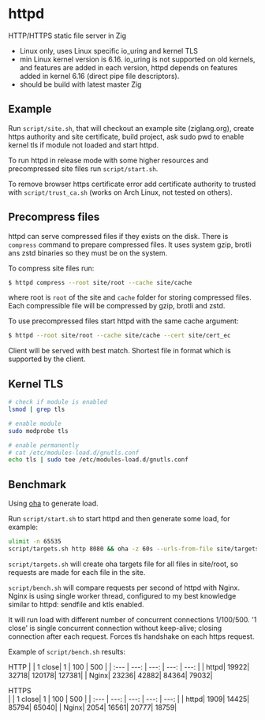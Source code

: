 # httpd 

HTTP/HTTPS static file server in Zig 

- Linux only, uses Linux specific io_uring and kernel TLS
- min Linux kernel version is 6.16. io_uring is not supported on old kernels, and features are added in each version, httpd depends on features added in kernel 6.16 (direct pipe file descriptors).
- should be build with latest master Zig

## Example

Run `script/site.sh`, that will checkout an example site (ziglang.org), create https authority and site certificate, build project, ask sudo pwd to enable kernel tls if module not loaded and start httpd. 

To run httpd in release mode with some higher resources and precompressed site files run `script/start.sh`.

To remove browser https certificate error add certificate authority to trusted with `script/trust_ca.sh` (works on Arch Linux, not tested on others).

## Precompress files

httpd can serve compressed files if they exists on the disk. There is `compress`
command to prepare compressed files. It uses system gzip, brotli ans zstd
binaries so they must be on the system.

To compress site files run: 
```sh
$ httpd compress --root site/root --cache site/cache
```
where root is `root` of the site and `cache` folder for storing compressed files. Each compressible file will be compressed by gzip, brotli and zstd.

To use precompressed files start httpd with the same cache argument:
```sh
$ httpd --root site/root --cache site/cache --cert site/cert_ec
```
Client will be served with best match. Shortest file in format which is supported by the client. 

## Kernel TLS

```sh
# check if module is enabled
lsmod | grep tls

# enable module
sudo modprobe tls

# enable permanently
# cat /etc/modules-load.d/gnutls.conf
echo tls | sudo tee /etc/modules-load.d/gnutls.conf
```


## Benchmark

Using [oha](https://github.com/hatoo/oha) to generate load.


Run `script/start.sh` to start httpd and then generate some load, for example:
```sh
ulimit -n 65535
script/targets.sh http 8080 && oha -z 60s --urls-from-file site/targets-oha -c 10000 -w --cacert site/ca/cert.pem
```
`script/targets.sh` will create oha targets file for all files in site/root, so requests are made for each file in the site. 


`script/bench.sh` will compare requests per second of httpd with Nginx. Nginx is
using single worker thread, configured to my best knowledge similar to httpd:
sendfile and ktls enabled.

It will run load with different number of concurrent connections 1/100/500. '1 close'
is  single concurrent  connection without  keep-alive; closing  connection after
each request. Forces tls handshake on each https request.

Example of `script/bench.sh` results:

HTTP
|        | 1 close| 1      | 100    | 500    |
| :---   | ---:   | ---:   | ---:   | ---:   |
|   httpd|   19922|   32718|  120178|  127381|
|   Nginx|   23236|   42882|   84364|   79032|

                                           
HTTPS                                      
|        | 1 close| 1      | 100    | 500    |
| :---   | ---:   | ---:   | ---:   | ---:   |
|   httpd|    1909|   14425|   85794|   65040|
|   Nginx|    2054|   16561|   20777|   18759|



  
  




   
                
<!--

- sets and checks Etag, returns 304 if they match
- sets Last-Modified for browser caching

USR1, section o monitoring
open files, mozda imati section o configuration

https://atlarge-research.com/pdfs/2024-bingimarsson-msc_thesis.pdf  
https://blog.cloudflare.com/missing-manuals-io_uring-worker-pool/  

cd site/root && find . -type f -exec ls -lSh {} + && cd -
-->
